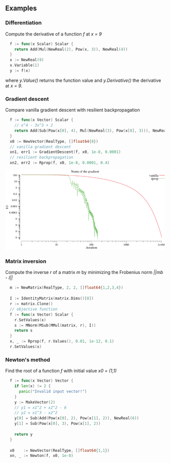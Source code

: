 ## Examples

### Differentiation

Compute the derivative of a function *f* at *x = 9*

```go
  f := func(x Scalar) Scalar {
    return Add(Mul(NewReal(2), Pow(x, 3)), NewReal(4))
  }
  x := NewReal(9)
  x.Variable(1)
  y := f(x)
```
where *y.Value()* returns the function value and *y.Derivative()* the derivative at *x = 9*.

### Gradient descent

Compare vanilla gradient descent with resilient backpropagation
```go
  f := func(x Vector) Scalar {
    // x^4 - 3x^3 + 2
    return Add(Sub(Pow(x[0], 4), Mul(NewReal(3), Pow(x[0], 3))), NewReal(2))
  }
  x0 := NewVector(RealType, []float64{8})
  // vanilla gradient descent
  xn1, err1 := GradientDescent(f, x0, 1e-8, 0.0001)
  // resilient backpropagation
  xn2, err2 := Rprop(f, x0, 1e-8, 0.0001, 0.4)
```
![Gradient descent](demo/example1/example1.png)


### Matrix inversion

Compute the inverse *r* of a matrix *m* by minimizing the Frobenius norm *||mb - I||*
```go
  m := NewMatrix(RealType, 2, 2, []float64{1,2,3,4})

  I := IdentityMatrix(matrix.Dims()[0])
  r := matrix.Clone()
  // objective function
  f := func(x Vector) Scalar {
    r.SetValues(x)
    s := MNorm(MSub(MMul(matrix, r), I))
    return s
  }
  x, _ := Rprop(f, r.Values(), 0.01, 1e-12, 0.1)
  r.SetValues(x)
```

### Newton's method

Find the root of a function *f* with initial value *x0 = (1,1)*

```go
  f := func(x Vector) Vector {
    if len(x) != 2 {
      panic("Invalid input vector!")
    }
    y := MakeVector(2)
    // y1 = x1^2 + x2^2 - 6
    // y2 = x1^3 - x2^2
    y[0] = Sub(Add(Pow(x[0], 2), Pow(x[1], 2)), NewReal(6))
    y[1] = Sub(Pow(x[0], 3), Pow(x[1], 2))

    return y
  }

  x0    := NewVector(RealType, []float64{1,1})
  xn, _ := Newton(f, x0, 1e-8)
```
